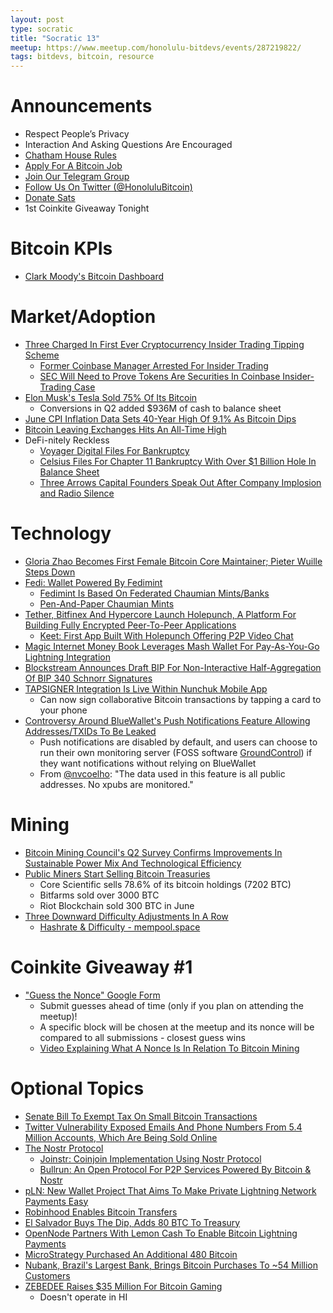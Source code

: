 ```yaml
---
layout: post
type: socratic
title: "Socratic 13"
meetup: https://www.meetup.com/honolulu-bitdevs/events/287219822/
tags: bitdevs, bitcoin, resource
---
```


# Announcements

- Respect People’s Privacy
- Interaction And Asking Questions Are Encouraged
- [Chatham House Rules](https://www.chathamhouse.org/about-us/chatham-house-rule)
- [Apply For A Bitcoin Job](https://bitcoinerjobs.com/)
- [Join Our Telegram Group](https://t.me/+Uh9gbHO9EHFkZWJh)
- [Follow Us On Twitter (@HonoluluBitcoin)](https://twitter.com/HonoluluBitcoin)
- [Donate Sats](https://checkout.opennode.com/p/5dea6b7a-d33c-4fda-b54c-98f092814c7d)
- 1st Coinkite Giveaway Tonight

# Bitcoin KPIs

- [Clark Moody's Bitcoin Dashboard](https://bitcoin.clarkmoody.com/dashboard/)

# Market/Adoption

- [Three Charged In First Ever Cryptocurrency Insider Trading Tipping Scheme](https://www.justice.gov/usao-sdny/pr/three-charged-first-ever-cryptocurrency-insider-trading-tipping-scheme)
	- [Former Coinbase Manager Arrested For Insider Trading](https://bitcoinmagazine.com/legal/former-coinbase-manager-arrested-for-insider-trading)
	- [SEC Will Need to Prove Tokens Are Securities In Coinbase Insider-Trading Case](https://www.coindesk.com/layer2/2022/07/22/sec-will-need-to-prove-tokens-are-securities-in-coinbase-insider-trading-case-legal-expert-says/)
- [Elon Musk's Tesla Sold 75% Of Its Bitcoin](https://bitcoinmagazine.com/business/breaking-elon-musks-tesla-sold-75-of-its-bitcoin)
	- Conversions in Q2 added $936M of cash to balance sheet
- [June CPI Inflation Data Sets 40-Year High Of 9.1% As Bitcoin Dips](https://bitcoinmagazine.com/markets/june-cpi-inflation-data-sets-40-year-high-as-bitcoin-dips)
- [Bitcoin Leaving Exchanges Hits An All-Time High](https://bitcoinmagazine.com/markets/bitcoin-leaving-exchanges-hits-an-all-time-high)
- DeFi-nitely Reckless
	- [Voyager Digital Files For Bankruptcy](https://bitcoinmagazine.com/business/voyager-digital-files-for-bankruptcy)
	- [Celsius Files For Chapter 11 Bankruptcy With Over $1 Billion Hole In Balance Sheet](https://bitcoinmagazine.com/business/celsius-files-for-chapter-11-bankruptcy)
	- [Three Arrows Capital Founders Speak Out After Company Implosion and Radio Silence](https://www.btctimes.com/news/three-arrows-capital-founders-speak-out-after-company-implosion-and-radio-silence)

# Technology

- [Gloria Zhao Becomes First Female Bitcoin Core Maintainer; Pieter Wuille Steps Down](https://bitcoinmagazine.com/technical/first-female-bitcoin-core-maintainer)
- [Fedi: Wallet Powered By Fedimint](https://bitcoinmagazine.com/business/fedi-global-bitcoin-adoption-tech)
	- [Fedimint Is Based On Federated Chaumian Mints/Banks](https://fedimint.org/)
	- [Pen-And-Paper Chaumian Mints](https://vimeo.com/731755923)
- [Tether, Bitfinex And Hypercore Launch Holepunch, A Platform For Building Fully Encrypted Peer-To-Peer Applications](https://tether.to/en/tether-bitfinex-and-hypercore-launch-holepunch-a-platform-for-building-fully-encrypted-peer-to-peer-applications/)
	- [Keet: First App Built With Holepunch Offering P2P Video Chat](https://bitcoinmagazine.com/technical/keet-the-decentralized-communications-app)
- [Magic Internet Money Book Leverages Mash Wallet For Pay-As-You-Go Lightning Integration](https://twitter.com/jayberjay/status/1551562864426614785)
- [Blockstream Announces Draft BIP For Non-Interactive Half-Aggregation Of BIP 340 Schnorr Signatures](https://bitcoinmagazine.com/technical/blockstream-announces-progress-on-signature-aggregation)
- [TAPSIGNER Integration Is Live Within Nunchuk Mobile App](https://twitter.com/nvk/status/1550894649845305345)
	- Can now sign collaborative Bitcoin transactions by tapping a card to your phone
- [Controversy Around BlueWallet's Push Notifications Feature Allowing Addresses/TXIDs To Be Leaked](https://github.com/BlueWallet/BlueWallet/issues/4806)
	- Push notifications are disabled by default, and users can choose to run their own monitoring server (FOSS software [GroundControl](https://github.com/BlueWallet/GroundControl)) if they want notifications without relying on BlueWallet
	- From [@nvcoelho](https://twitter.com/nvcoelho): "The data used in this feature is all public addresses. No xpubs are monitored."

# Mining

- [Bitcoin Mining Council's Q2 Survey Confirms Improvements In Sustainable Power Mix And Technological Efficiency](https://bitcoinminingcouncil.com/bitcoin-mining-electricity-mix-increased-to-59-5-sustainable-in-q2-2022/)
- [Public Miners Start Selling Bitcoin Treasuries](https://bitcoinmagazine.com/business/public-miners-start-selling-bitcoin-treasuries)
	- Core Scientific sells 78.6% of its bitcoin holdings (7202 BTC)
	- Bitfarms sold over 3000 BTC
	- Riot Blockchain sold 300 BTC in June
- [Three Downward Difficulty Adjustments In A Row](https://bitcoinmagazine.com/technical/three-bitcoin-mining-downward-adjustments-in-a-row)
	- [Hashrate & Difficulty - mempool.space](https://mempool.space/graphs/mining/hashrate-difficulty)

# Coinkite Giveaway #1

- ["Guess the Nonce" Google Form](https://forms.gle/tSTb13ZkPyu5pTYY6)
	- Submit guesses ahead of time (only if you plan on attending the meetup)!
	- A specific block will be chosen at the meetup and its nonce will be compared to all submissions - closest guess wins
	- [Video Explaining What A Nonce Is In Relation To Bitcoin Mining](https://youtu.be/6MgJCGb01jI?t=190)

# Optional Topics

- [Senate Bill To Exempt Tax On Small Bitcoin Transactions](https://bitcoinmagazine.com/legal/senate-bill-to-exempt-tax-on-small-bitcoin-transactions)
- [Twitter Vulnerability Exposed Emails And Phone Numbers From 5.4 Million Accounts, Which Are Being Sold Online](https://restoreprivacy.com/twitter-vulnerability-exposes-5-million-accounts/)
- [The Nostr Protocol](https://dev.to/melvincarvalho/the-nostr-protocol-nip01-5ach)
	- [Joinstr: Coinjoin Implementation Using Nostr Protocol](https://gist.github.com/1440000bytes/1c305097b070c8374cc3b91f50314a45)
	- [Bullrun: An Open Protocol For P2P Services Powered By Bitcoin & Nostr](https://github.com/ArcadeCity/bullrun)
- [pLN: New Wallet Project That Aims To Make Private Lightning Network Payments Easy](https://bitcoinmagazine.com/technical/pln-makes-bitcoin-lightning-more-private)
- [Robinhood Enables Bitcoin Transfers](https://bitcoinmagazine.com/business/robinhood-enables-bitcoin-transfers)
- [El Salvador Buys The Dip, Adds 80 BTC To Treasury](https://bitcoinmagazine.com/business/el-salvador-buys-the-dip-adds-80-btc-to-treasury)
- [OpenNode Partners With Lemon Cash To Enable Bitcoin Lightning Payments](https://bitcoinmagazine.com/business/opennode-partners-with-lemon-cash-to-enable-bitcoin-lightning-payments)
- [MicroStrategy Purchased An Additional 480 Bitcoin](https://bitcoinmagazine.com/business/michael-saylor-announces-480-bitcoin-buy-for-microstrategy)
- [Nubank, Brazil's Largest Bank, Brings Bitcoin Purchases To ~54 Million Customers](https://bitcoinmagazine.com/business/nubank-rolls-out-bitcoin-buying-in-brazil)
- [ZEBEDEE Raises $35 Million For Bitcoin Gaming](https://bitcoinmagazine.com/business/zebedee-raises-35-million-for-bitcoin-gaming)
	- Doesn't operate in HI
